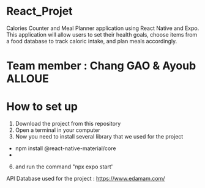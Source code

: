# React_Projet
Calories Counter and Meal Planner application using React Native and Expo. This application will allow users to set their health goals, choose items from a food database to track caloric intake, and plan meals accordingly. 

# Team member : Chang GAO & Ayoub ALLOUE

# How to set up
1. Download the project from this repository
3. Open a terminal in your computer
4. Now you need to install several library that we used for the project
  - npm install @react-native-material/core
  - 
   
6. and run the command "npx expo start'



API Database used for the project : https://www.edamam.com/
